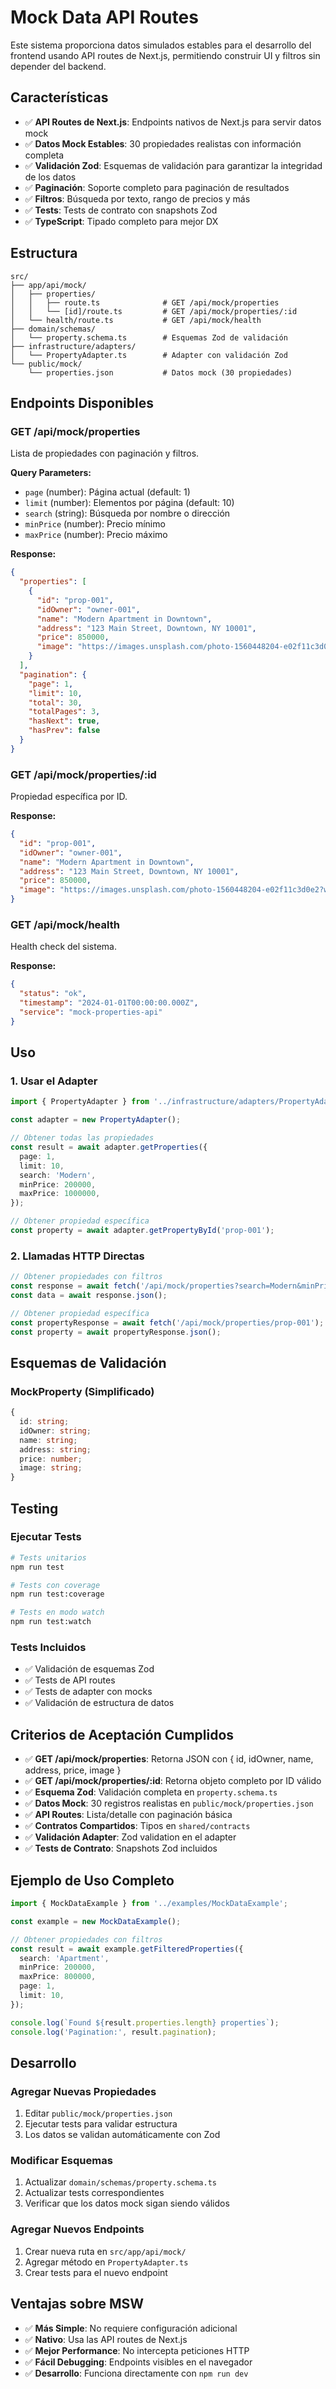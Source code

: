 # Mock Data API Routes

Este sistema proporciona datos simulados estables para el desarrollo del frontend usando API routes de Next.js, permitiendo construir UI y filtros sin depender del backend.

## Características

- ✅ **API Routes de Next.js**: Endpoints nativos de Next.js para servir datos mock
- ✅ **Datos Mock Estables**: 30 propiedades realistas con información completa
- ✅ **Validación Zod**: Esquemas de validación para garantizar la integridad de los datos
- ✅ **Paginación**: Soporte completo para paginación de resultados
- ✅ **Filtros**: Búsqueda por texto, rango de precios y más
- ✅ **Tests**: Tests de contrato con snapshots Zod
- ✅ **TypeScript**: Tipado completo para mejor DX

## Estructura

```
src/
├── app/api/mock/
│   ├── properties/
│   │   ├── route.ts              # GET /api/mock/properties
│   │   └── [id]/route.ts         # GET /api/mock/properties/:id
│   └── health/route.ts           # GET /api/mock/health
├── domain/schemas/
│   └── property.schema.ts        # Esquemas Zod de validación
├── infrastructure/adapters/
│   └── PropertyAdapter.ts        # Adapter con validación Zod
└── public/mock/
    └── properties.json           # Datos mock (30 propiedades)
```

## Endpoints Disponibles

### GET /api/mock/properties

Lista de propiedades con paginación y filtros.

**Query Parameters:**
- `page` (number): Página actual (default: 1)
- `limit` (number): Elementos por página (default: 10)
- `search` (string): Búsqueda por nombre o dirección
- `minPrice` (number): Precio mínimo
- `maxPrice` (number): Precio máximo

**Response:**
```json
{
  "properties": [
    {
      "id": "prop-001",
      "idOwner": "owner-001",
      "name": "Modern Apartment in Downtown",
      "address": "123 Main Street, Downtown, NY 10001",
      "price": 850000,
      "image": "https://images.unsplash.com/photo-1560448204-e02f11c3d0e2?w=800&h=600&fit=crop"
    }
  ],
  "pagination": {
    "page": 1,
    "limit": 10,
    "total": 30,
    "totalPages": 3,
    "hasNext": true,
    "hasPrev": false
  }
}
```

### GET /api/mock/properties/:id

Propiedad específica por ID.

**Response:**
```json
{
  "id": "prop-001",
  "idOwner": "owner-001",
  "name": "Modern Apartment in Downtown",
  "address": "123 Main Street, Downtown, NY 10001",
  "price": 850000,
  "image": "https://images.unsplash.com/photo-1560448204-e02f11c3d0e2?w=800&h=600&fit=crop"
}
```

### GET /api/mock/health

Health check del sistema.

**Response:**
```json
{
  "status": "ok",
  "timestamp": "2024-01-01T00:00:00.000Z",
  "service": "mock-properties-api"
}
```

## Uso

### 1. Usar el Adapter

```typescript
import { PropertyAdapter } from '../infrastructure/adapters/PropertyAdapter';

const adapter = new PropertyAdapter();

// Obtener todas las propiedades
const result = await adapter.getProperties({
  page: 1,
  limit: 10,
  search: 'Modern',
  minPrice: 200000,
  maxPrice: 1000000,
});

// Obtener propiedad específica
const property = await adapter.getPropertyById('prop-001');
```

### 2. Llamadas HTTP Directas

```typescript
// Obtener propiedades con filtros
const response = await fetch('/api/mock/properties?search=Modern&minPrice=200000&maxPrice=800000');
const data = await response.json();

// Obtener propiedad específica
const propertyResponse = await fetch('/api/mock/properties/prop-001');
const property = await propertyResponse.json();
```

## Esquemas de Validación

### MockProperty (Simplificado)

```typescript
{
  id: string;
  idOwner: string;
  name: string;
  address: string;
  price: number;
  image: string;
}
```

## Testing

### Ejecutar Tests

```bash
# Tests unitarios
npm run test

# Tests con coverage
npm run test:coverage

# Tests en modo watch
npm run test:watch
```

### Tests Incluidos

- ✅ Validación de esquemas Zod
- ✅ Tests de API routes
- ✅ Tests de adapter con mocks
- ✅ Validación de estructura de datos

## Criterios de Aceptación Cumplidos

- ✅ **GET /api/mock/properties**: Retorna JSON con { id, idOwner, name, address, price, image }
- ✅ **GET /api/mock/properties/:id**: Retorna objeto completo por ID válido
- ✅ **Esquema Zod**: Validación completa en `property.schema.ts`
- ✅ **Datos Mock**: 30 registros realistas en `public/mock/properties.json`
- ✅ **API Routes**: Lista/detalle con paginación básica
- ✅ **Contratos Compartidos**: Tipos en `shared/contracts`
- ✅ **Validación Adapter**: Zod validation en el adapter
- ✅ **Tests de Contrato**: Snapshots Zod incluidos

## Ejemplo de Uso Completo

```typescript
import { MockDataExample } from '../examples/MockDataExample';

const example = new MockDataExample();

// Obtener propiedades con filtros
const result = await example.getFilteredProperties({
  search: 'Apartment',
  minPrice: 200000,
  maxPrice: 800000,
  page: 1,
  limit: 10,
});

console.log(`Found ${result.properties.length} properties`);
console.log('Pagination:', result.pagination);
```

## Desarrollo

### Agregar Nuevas Propiedades

1. Editar `public/mock/properties.json`
2. Ejecutar tests para validar estructura
3. Los datos se validan automáticamente con Zod

### Modificar Esquemas

1. Actualizar `domain/schemas/property.schema.ts`
2. Actualizar tests correspondientes
3. Verificar que los datos mock sigan siendo válidos

### Agregar Nuevos Endpoints

1. Crear nueva ruta en `src/app/api/mock/`
2. Agregar método en `PropertyAdapter.ts`
3. Crear tests para el nuevo endpoint

## Ventajas sobre MSW

- ✅ **Más Simple**: No requiere configuración adicional
- ✅ **Nativo**: Usa las API routes de Next.js
- ✅ **Mejor Performance**: No intercepta peticiones HTTP
- ✅ **Fácil Debugging**: Endpoints visibles en el navegador
- ✅ **Desarrollo**: Funciona directamente con `npm run dev`
